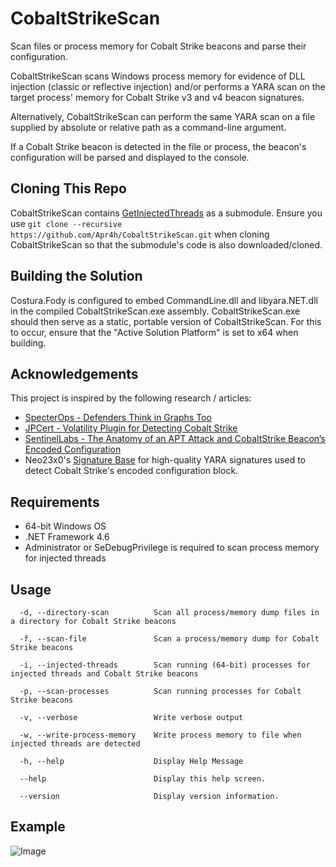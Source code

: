 # CobaltStrikeScan
Scan files or process memory for Cobalt Strike beacons and parse their configuration.

CobaltStrikeScan scans Windows process memory for evidence of DLL injection (classic or reflective injection) and/or performs a YARA scan on the target process' memory for Cobalt Strike v3 and v4 beacon signatures. 

Alternatively, CobaltStrikeScan can perform the same YARA scan on a file supplied by absolute or relative path as a command-line argument.

If a Cobalt Strike beacon is detected in the file or process, the beacon's configuration will be parsed and displayed to the console.

## Cloning This Repo
CobaltStrikeScan contains [GetInjectedThreads](https://github.com/Apr4h/GetInjectedThreads) as a submodule. Ensure you use `git clone --recursive https://github.com/Apr4h/CobaltStrikeScan.git` when cloning CobaltStrikeScan so that the submodule's code is also downloaded/cloned.

## Building the Solution
Costura.Fody is configured to embed CommandLine.dll and libyara.NET.dll in the compiled CobaltStrikeScan.exe assembly. CobaltStrikeScan.exe should then serve as a static, portable version of CobaltStrikeScan. For this to occur, ensure that the "Active Solution Platform" is set to x64 when building.

## Acknowledgements
This project is inspired by the following research / articles:
- [SpecterOps - Defenders Think in Graphs Too](https://posts.specterops.io/defenders-think-in-graphs-too-part-1-572524c71e91)
- [JPCert - Volatility Plugin for Detecting Cobalt Strike](https://blogs.jpcert.or.jp/en/2018/08/volatility-plugin-for-detecting-cobalt-strike-beacon.html)
- [SentinelLabs - The Anatomy of an APT Attack and CobaltStrike Beacon’s Encoded Configuration](https://labs.sentinelone.com/the-anatomy-of-an-apt-attack-and-cobaltstrike-beacons-encoded-configuration)
- Neo23x0's [Signature Base](https://github.com/Neo23x0/signature-base) for high-quality YARA signatures used to detect Cobalt Strike's encoded configuration block.

## Requirements
- 64-bit Windows OS
- .NET Framework 4.6
- Administrator or SeDebugPrivilege is required to scan process memory for injected threads

## Usage
```
  -d, --directory-scan          Scan all process/memory dump files in a directory for Cobalt Strike beacons

  -f, --scan-file               Scan a process/memory dump for Cobalt Strike beacons

  -i, --injected-threads        Scan running (64-bit) processes for injected threads and Cobalt Strike beacons

  -p, --scan-processes          Scan running processes for Cobalt Strike beacons

  -v, --verbose                 Write verbose output

  -w, --write-process-memory    Write process memory to file when injected threads are detected

  -h, --help                    Display Help Message

  --help                        Display this help screen.

  --version                     Display version information.
```

## Example
![Image](./cobaltstrikescan_procdump_example.PNG)
